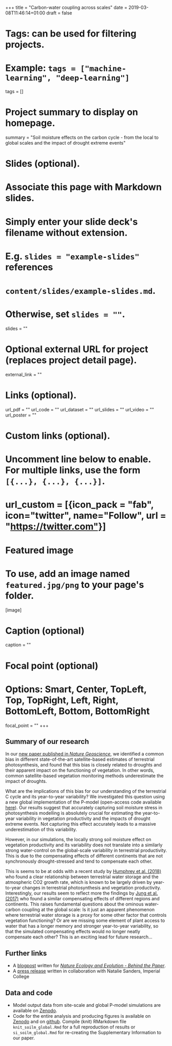 +++
title = "Carbon-water coupling across scales"
date = 2019-03-08T11:46:14+01:00
draft = false

# Tags: can be used for filtering projects.
# Example: `tags = ["machine-learning", "deep-learning"]`
tags = []

# Project summary to display on homepage.
summary = "Soil moisture effects on the carbon cycle - from the local to global scales and the impact of drought extreme events"

# Slides (optional).
#   Associate this page with Markdown slides.
#   Simply enter your slide deck's filename without extension.
#   E.g. `slides = "example-slides"` references 
#   `content/slides/example-slides.md`.
#   Otherwise, set `slides = ""`.
slides = ""

# Optional external URL for project (replaces project detail page).
external_link = ""

# Links (optional).
url_pdf = ""
url_code = ""
url_dataset = ""
url_slides = ""
url_video = ""
url_poster = ""

# Custom links (optional).
#   Uncomment line below to enable. For multiple links, use the form `[{...}, {...}, {...}]`.
# url_custom = [{icon_pack = "fab", icon="twitter", name="Follow", url = "https://twitter.com"}]

# Featured image
# To use, add an image named `featured.jpg/png` to your page's folder. 
[image]
  # Caption (optional)
  caption = ""

  # Focal point (optional)
  # Options: Smart, Center, TopLeft, Top, TopRight, Left, Right, BottomLeft, Bottom, BottomRight
  focal_point = ""
+++

## Summary of our research

In our [new paper published in *Nature Geoscience*](xxx), we identified a common bias in different state-of-the-art satellite-based estimates of terrestrial photosynthesis, and found that this bias is closely related to droughts and their apparent impact on the functioning of vegetation. In other words, common satellite-based vegetation monitoring methods underestimate the impact of droughts.

What are the implications of this bias for our understanding of the terrestrial C cycle and its year-to-year variability? We investigated this question using a new global implementation of the P-model (open-access code available [here](https://github.com/stineb/sofun)). Our results suggest that accurately capturing soil moisture stress in photosynthesis modelling is absolutely crucial for estimating the year-to-year variability in vegetation productivity and the impacts of drought extreme events. Not capturing this effect accurately leads to a massive underestimation of this variability.

However, in our simulations, the locally strong soil moisture effect on vegetation productivity and its variability does not translate into a similarly strong water-control on the global-scale variability in terrestrial productivity. This is due to the compensating effects of different continents that are not synchronously drought-stressed and tend to compensate each other. 

This is seems to be at odds with a recent study by [Humphrey et al. (2018)](https://www.nature.com/articles/s41586-018-0424-4) who found a clear relationship between terrestrial water storage and the atmospheric CO2 growth rate, which is known to be largely driven by year-to-year changes in terrestrial photosynthesis and vegetation productivity. Interestingly, our results seem to reflect more the findings by [Jung et al. (2017)](https://www.nature.com/articles/nature20780) who found a similar compensating effects of different regions and continents. This raises fundamental questions about the ominous water-carbon coupling at the global scale: Is it just an apparent phenomenon where terrestrial water storage is a proxy for some other factor that controls vegetation functioning? Or are we missing some element of plant access to water that has a longer memory and stronger year-to-year variability, so that the simulated compensating effects would no longer neatly compensate each other? This is an exciting lead for future research...

## Further links

- A [blogpost](/post/soilm_global/) written for [*Nature Ecology and Evolution - Behind the Paper*](https://natureecoevocommunity.nature.com/channels/521-behind-the-paper).
- A [press release](/static/files/pressrelease_soilm_global.pdf) written in collaboration with Natalie Sanders, Imperial College

## Data and code

- Model output data from site-scale and global P-model simulations are available on [Zenodo](https://zenodo.org/record/1423484#.XIJNAlNKjOQ).
- Code for the entire analysis and producing figures is available on [Zenodo](https://zenodo.org/record/2543324#.XIJNTVNKjOQ) and on [github](https://github.com/stineb/soilm_global). Compile (knit) RMarkdown file `knit_soilm_global.Rmd` for a full reproduction of results or `si_soilm_global.Rmd` for re-creating the Supplementary Information to our paper.
